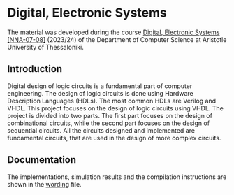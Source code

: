 # Digital, Electronic Systems

The material was developed during the course [Digital, Electronic Systems
[NNA-07-08]](https://elearning.auth.gr/course/view.php?id=8109) (2023/24) of the
Department of Computer Science at Aristotle University of Thessaloniki.<br/> 

## Introduction

Digital design of logic circuits is a fundamental part of computer engineering.
The design of logic circuits is done using Hardware Description Languages (HDLs).
The most common HDLs are Verilog and VHDL. This project focuses on the design of
logic circuits using VHDL. The project is divided into two parts. The first part
focuses on the design of combinational circuits, while the second part focuses 
on the design of sequential circuits. All the circuits designed and 
implemented are fundamental circuits, that are used in the design of more 
complex circuits.


## Documentation

The implementations, simulation results and the compilation instructions are
shown in the 
[wording](https://github.com/akorkos/Digital-Electronic-Systems/blob/main/wording.pdf)
file.